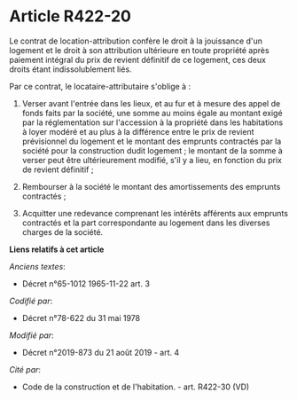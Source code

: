 # Article R422-20

Le contrat de location-attribution confère le droit à la jouissance d'un logement et le droit à son attribution ultérieure en
toute propriété après paiement intégral du prix de revient définitif de ce logement, ces deux droits étant indissolublement
liés.

Par ce contrat, le locataire-attributaire s'oblige à :

1. Verser avant l'entrée dans les lieux, et au fur et à mesure des appel de fonds faits par la société, une somme au moins
égale au montant exigé par la réglementation sur l'accession à la propriété dans les habitations à loyer modéré et au plus à
la différence entre le prix de revient prévisionnel du logement et le montant des emprunts contractés par la société pour la
construction dudit logement ; le montant de la somme à verser peut être ultérieurement modifié, s'il y a lieu, en fonction du
prix de revient définitif ;

2. Rembourser à la société le montant des amortissements des emprunts contractés ;

3. Acquitter une redevance comprenant les intérêts afférents aux emprunts contractés et la part correspondante au logement
dans les diverses charges de la société.

**Liens relatifs à cet article**

_Anciens textes_:

  - Décret n°65-1012 1965-11-22 art. 3

_Codifié par_:

  - Décret n°78-622 du 31 mai 1978

_Modifié par_:

  - Décret n°2019-873 du 21 août 2019 - art. 4

_Cité par_:

  - Code de la construction et de l'habitation. - art. R422-30 (VD)
